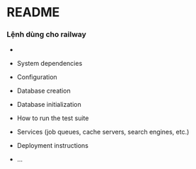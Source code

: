 # README

### Lệnh dùng cho railway

* 

* System dependencies

* Configuration

* Database creation

* Database initialization

* How to run the test suite

* Services (job queues, cache servers, search engines, etc.)

* Deployment instructions

* ...
